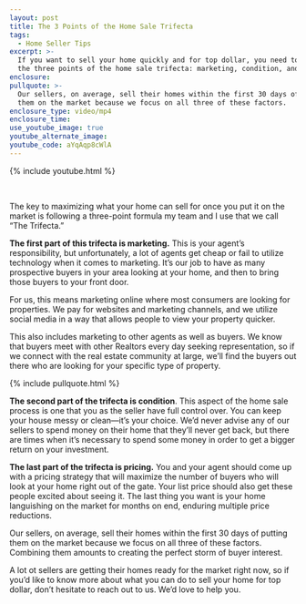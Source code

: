 ```yaml
---
layout: post
title: The 3 Points of the Home Sale Trifecta
tags:
  - Home Seller Tips
excerpt: >-
  If you want to sell your home quickly and for top dollar, you need to focus on
  the three points of the home sale trifecta: marketing, condition, and pricing.
enclosure:
pullquote: >-
  Our sellers, on average, sell their homes within the first 30 days of putting
  them on the market because we focus on all three of these factors.
enclosure_type: video/mp4
enclosure_time:
use_youtube_image: true
youtube_alternate_image:
youtube_code: aYqAqp8cWlA
---
```


{% include youtube.html %}

&nbsp;

The key to maximizing what your home can sell for once you put it on the market is following a three-point formula my team and I use that we call “The Trifecta.”

**The first part of this trifecta is marketing.** This is your agent’s responsibility, but unfortunately, a lot of agents get cheap or fail to utilize technology when it comes to marketing. It’s our job to have as many prospective buyers in your area looking at your home, and then to bring those buyers to your front door.

For us, this means marketing online where most consumers are looking for properties. We pay for websites and marketing channels, and we utilize social media in a way that allows people to view your property quicker.

This also includes marketing to other agents as well as buyers. We know that buyers meet with other Realtors every day seeking representation, so if we connect with the real estate community at large, we’ll find the buyers out there who are looking for your specific type of property.

{% include pullquote.html %}

**The second part of the trifecta is condition**. This aspect of the home sale process is one that you as the seller have full control over. You can keep your house messy or clean—it’s your choice. We’d never advise any of our sellers to spend money on their home that they’ll never get back, but there are times when it’s necessary to spend some money in order to get a bigger return on your investment.

**The last part of the trifecta is pricing.** You and your agent should come up with a pricing strategy that will maximize the number of buyers who will look at your home right out of the gate. Your list price should also get these people excited about seeing it. The last thing you want is your home languishing on the market for months on end, enduring multiple price reductions.

Our sellers, on average, sell their homes within the first 30 days of putting them on the market because we focus on all three of these factors. Combining them amounts to creating the perfect storm of buyer interest.

A lot ot sellers are getting their homes ready for the market right now, so if you’d like to know more about what you can do to sell your home for top dollar, don’t hesitate to reach out to us. We’d love to help you.

&nbsp;